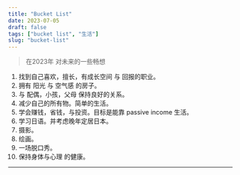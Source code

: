 ```yaml
---
title: "Bucket List"
date: 2023-07-05
draft: false
tags: ["bucket list", "生活"]
slug: "bucket-list"
---
```


> 在2023年 对未来的一些畅想

1. 找到自己喜欢，擅长，有成长空间 与 回报的职业。
2. 拥有 阳光 与 空气感 的房子。
3. 与 配偶，小孩，父母 保持良好的关系。
4. 减少自己的所有物。简单的生活。
5. 学会赚钱，省钱，与投资。目标是能靠 passive income 生活。
6. 学习日语。并考虑晚年定居日本。
7. 摄影。
8. 绘画。
9. 一场脱口秀。
10. 保持身体与心理 的健康。

---
